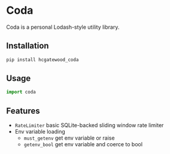 # Coda

Coda is a personal Lodash-style utility library.

## Installation

```bash
pip install hcgatewood_coda
```

## Usage

```python
import coda
```

## Features

- `RateLimiter` basic SQLite-backed sliding window rate limiter
- Env variable loading
    - `must_getenv` get env variable or raise
    - `getenv_bool` get env variable and coerce to bool
